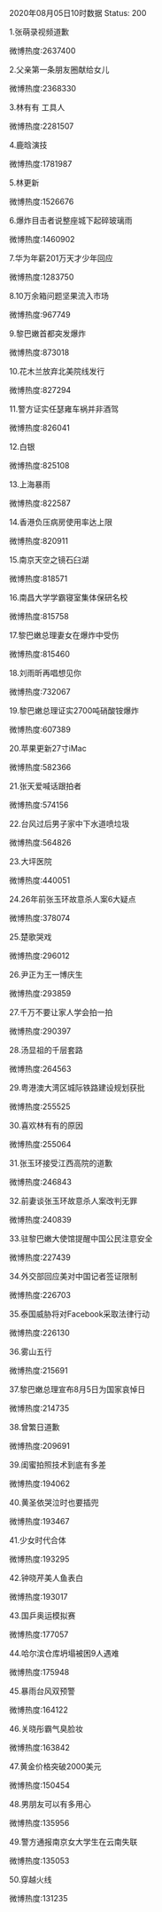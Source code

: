 2020年08月05日10时数据
Status: 200

1.张萌录视频道歉

微博热度:2637400

2.父亲第一条朋友圈献给女儿

微博热度:2368330

3.林有有 工具人

微博热度:2281507

4.鹿晗演技

微博热度:1781987

5.林更新

微博热度:1526676

6.爆炸目击者说整座城下起碎玻璃雨

微博热度:1460902

7.华为年薪201万天才少年回应

微博热度:1283750

8.10万余箱问题坚果流入市场

微博热度:967749

9.黎巴嫩首都突发爆炸

微博热度:873018

10.花木兰放弃北美院线发行

微博热度:827294

11.警方证实任瑟雍车祸并非酒驾

微博热度:826041

12.白银

微博热度:825108

13.上海暴雨

微博热度:822587

14.香港负压病房使用率达上限

微博热度:820911

15.南京天空之镜石臼湖

微博热度:818571

16.南昌大学学霸寝室集体保研名校

微博热度:815758

17.黎巴嫩总理妻女在爆炸中受伤

微博热度:815460

18.刘雨昕再唱想见你

微博热度:732067

19.黎巴嫩总理证实2700吨硝酸铵爆炸

微博热度:607389

20.苹果更新27寸iMac

微博热度:582366

21.张天爱喊话跟拍者

微博热度:574156

22.台风过后男子家中下水道喷垃圾

微博热度:564826

23.大坪医院

微博热度:440051

24.26年前张玉环故意杀人案6大疑点

微博热度:378074

25.楚歌哭戏

微博热度:296012

26.尹正为王一博庆生

微博热度:293859

27.千万不要让家人学会拍一拍

微博热度:290397

28.汤显祖的千层套路

微博热度:264563

29.粤港澳大湾区城际铁路建设规划获批

微博热度:255525

30.喜欢林有有的原因

微博热度:255064

31.张玉环接受江西高院的道歉

微博热度:246843

32.前妻谈张玉环故意杀人案改判无罪

微博热度:240839

33.驻黎巴嫩大使馆提醒中国公民注意安全

微博热度:227439

34.外交部回应美对中国记者签证限制

微博热度:226703

35.泰国威胁将对Facebook采取法律行动

微博热度:226130

36.雾山五行

微博热度:215691

37.黎巴嫩总理宣布8月5日为国家哀悼日

微博热度:214735

38.曾繁日道歉

微博热度:209691

39.闺蜜拍照技术到底有多差

微博热度:194062

40.黄圣依哭泣时也要插兜

微博热度:193467

41.少女时代合体

微博热度:193295

42.钟晓芹美人鱼表白

微博热度:193017

43.国乒奥运模拟赛

微博热度:177057

44.哈尔滨仓库坍塌被困9人遇难

微博热度:175948

45.暴雨台风双预警

微博热度:164122

46.关晓彤霸气臭脸妆

微博热度:163842

47.黄金价格突破2000美元

微博热度:150454

48.男朋友可以有多用心

微博热度:135956

49.警方通报南京女大学生在云南失联

微博热度:135053

50.穿越火线

微博热度:131235

